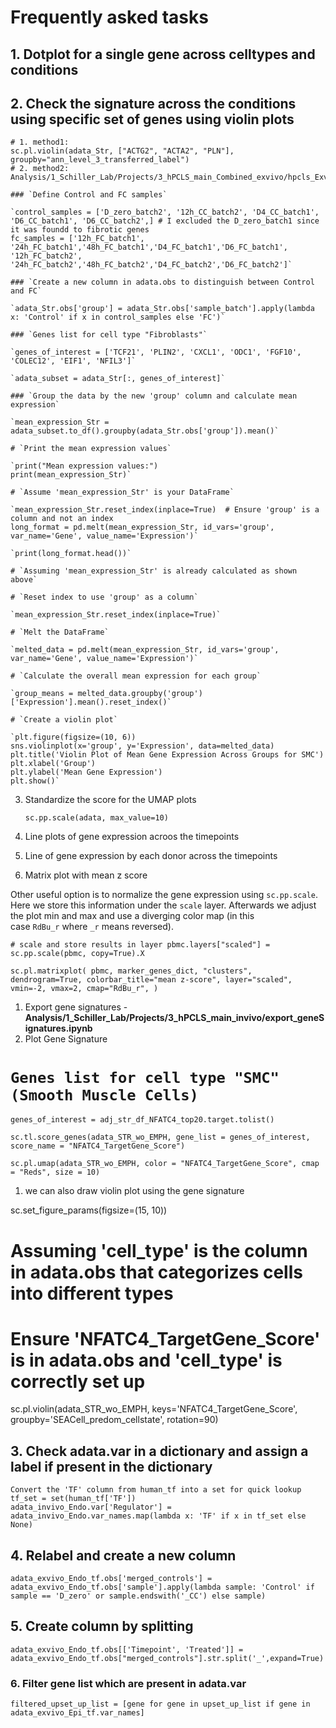 # Frequently asked tasks

## 1. Dotplot for a single gene across celltypes and conditions 


## 2. Check the signature across the conditions using specific set of genes using violin plots

    # 1. method1:
    sc.pl.violin(adata_Str, ["ACTG2", "ACTA2", "PLN"], groupby="ann_level_3_transferred_label")
    # 2. method2:  
    Analysis/1_Schiller_Lab/Projects/3_hPCLS_main_Combined_exvivo/hpcls_Exvivo_batch1_2.ipynb
        
    ### `Define Control and FC samples`
    
    `control_samples = ['D_zero_batch2', '12h_CC_batch2', 'D4_CC_batch1', 'D6_CC_batch1', 'D6_CC_batch2',] # I excluded the D_zero_batch1 since it was foundd to fibrotic genes
    fc_samples = ['12h_FC_batch1', '24h_FC_batch1','48h_FC_batch1','D4_FC_batch1','D6_FC_batch1',
    '12h_FC_batch2', '24h_FC_batch2','48h_FC_batch2','D4_FC_batch2','D6_FC_batch2']`
    
    ### `Create a new column in adata.obs to distinguish between Control and FC`
    
    `adata_Str.obs['group'] = adata_Str.obs['sample_batch'].apply(lambda x: 'Control' if x in control_samples else 'FC')`
    
    ### `Genes list for cell type "Fibroblasts"`
    
    `genes_of_interest = ['TCF21', 'PLIN2', 'CXCL1', 'ODC1', 'FGF10', 'COLEC12', 'EIF1', 'NFIL3']`
    
    `adata_subset = adata_Str[:, genes_of_interest]`
    
    ### `Group the data by the new 'group' column and calculate mean expression`
    
    `mean_expression_Str = adata_subset.to_df().groupby(adata_Str.obs['group']).mean()`
    
    # `Print the mean expression values`
    
    `print("Mean expression values:")
    print(mean_expression_Str)`
    
    # `Assume 'mean_expression_Str' is your DataFrame`
    
    `mean_expression_Str.reset_index(inplace=True)  # Ensure 'group' is a column and not an index
    long_format = pd.melt(mean_expression_Str, id_vars='group', var_name='Gene', value_name='Expression')`
    
    `print(long_format.head())`
    
    # `Assuming 'mean_expression_Str' is already calculated as shown above`
    
    # `Reset index to use 'group' as a column`
    
    `mean_expression_Str.reset_index(inplace=True)`
    
    # `Melt the DataFrame`
    
    `melted_data = pd.melt(mean_expression_Str, id_vars='group', var_name='Gene', value_name='Expression')`
    
    # `Calculate the overall mean expression for each group`
    
    `group_means = melted_data.groupby('group')['Expression'].mean().reset_index()`
    
    # `Create a violin plot`
    
    `plt.figure(figsize=(10, 6))
    sns.violinplot(x='group', y='Expression', data=melted_data)
    plt.title('Violin Plot of Mean Gene Expression Across Groups for SMC')
    plt.xlabel('Group')
    plt.ylabel('Mean Gene Expression')
    plt.show()`
    
3. Standardize the score for the UMAP plots
    
    `sc.pp.scale(adata, max_value=10)`
    
4. Line plots of gene expression acroos the timepoints
5. Line of gene expression by each donor across the timepoints
6. Matrix plot with mean z score

Other useful option is to normalize the gene expression using `sc.pp.scale`. Here we store this information under the `scale` layer. Afterwards we adjust the plot min and max and use a diverging color map (in this case `RdBu_r` where `_r` means reversed).

`# scale and store results in layer
pbmc.layers["scaled"] = sc.pp.scale(pbmc, copy=True).X`

`sc.pl.matrixplot(
    pbmc,
    marker_genes_dict,
    "clusters",
    dendrogram=True,
    colorbar_title="mean z-score",
    layer="scaled",
    vmin=-2,
    vmax=2,
    cmap="RdBu_r",
)`

1. Export gene signatures - **Analysis/1_Schiller_Lab/Projects/3_hPCLS_main_invivo/export_geneSignatures.ipynb**
2. Plot Gene Signature

# `Genes list for cell type "SMC" (Smooth Muscle Cells)`

`genes_of_interest = adj_str_df_NFATC4_top20.target.tolist()`

`sc.tl.score_genes(adata_STR_wo_EMPH, gene_list = genes_of_interest, score_name = "NFATC4_TargetGene_Score")`

`sc.pl.umap(adata_STR_wo_EMPH, color = "NFATC4_TargetGene_Score", cmap = "Reds", size = 10)`

1. we can also draw violin plot using the gene signature

sc.set_figure_params(figsize=(15, 10))

# Assuming 'cell_type' is the column in adata.obs that categorizes cells into different types

# Ensure 'NFATC4_TargetGene_Score' is in adata.obs and 'cell_type' is correctly set up

sc.pl.violin(adata_STR_wo_EMPH, keys='NFATC4_TargetGene_Score', groupby='SEACell_predom_cellstate',
rotation=90)


## 3. Check adata.var in a dictionary and assign a label if present in the dictionary
``` 
Convert the 'TF' column from human_tf into a set for quick lookup
tf_set = set(human_tf['TF'])
adata_invivo_Endo.var['Regulator'] = adata_invivo_Endo.var_names.map(lambda x: 'TF' if x in tf_set else None)
```

## 4. Relabel and create a new column
```
adata_exvivo_Endo_tf.obs['merged_controls'] = adata_exvivo_Endo_tf.obs['sample'].apply(lambda sample: 'Control' if sample == 'D_zero' or sample.endswith('_CC') else sample)
```

## 5. Create column by splitting
```
adata_exvivo_Endo_tf.obs[['Timepoint', 'Treated']] = adata_exvivo_Endo_tf.obs["merged_controls"].str.split('_',expand=True)
```
### 6. Filter gene list which are present in adata.var
```
filtered_upset_up_list = [gene for gene in upset_up_list if gene in adata_exvivo_Epi_tf.var_names]
```
